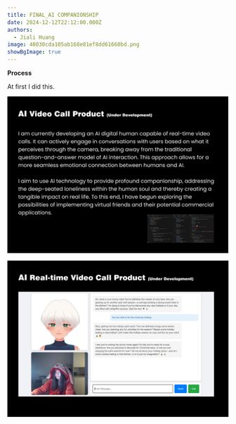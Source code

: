 ```yaml
---
title: FINAL_AI COMPANIONSHIP
date: 2024-12-12T22:12:00.000Z
authors:
  - Jiali Huang
image: 48030cda105ab168e81ef8dd61660bd.png
showBgImage: true
---
```

**Process**

At first I did this.

![](6914e00efa73771c56cb77fefd88308.png)

![](48030cda105ab168e81ef8dd61660bd.png)
